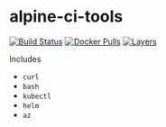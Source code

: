 # alpine-ci-tools

[![Build Status](https://travis-ci.com/lareeth/alpine-ci-tools.svg?branch=master)](https://travis-ci.com/lareeth/alpine-ci-tools) [![Docker Pulls](https://img.shields.io/docker/pulls/lareeth/alpine-ci-tools.svg)](https://hub.docker.com/r/lareeth/alpine-ci-tools) [![Layers](https://images.microbadger.com/badges/image/lareeth/alpine-ci-tools:latest.svg)](https://microbadger.com/images/lareeth/alpine-ci-tools:latest "Get your own image badge on microbadger.com")

Includes

- `curl`
- `bash`
- `kubectl`
- `helm`
- `az`
